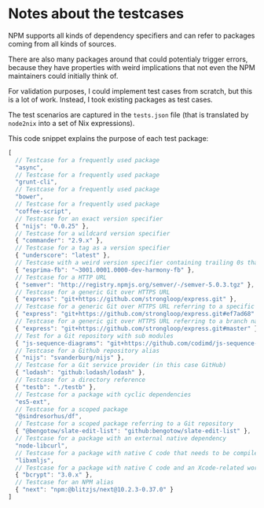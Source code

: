 Notes about the testcases
=========================
NPM supports all kinds of dependency specifiers and can refer to packages
coming from all kinds of sources.

There are also many packages around that could potentialy trigger errors,
because they have properties with weird implications that not even the NPM
maintainers could initially think of.

For validation purposes, I could implement test cases from scratch, but this is
a lot of work. Instead, I took existing packages as test cases.

The test scenarios are captured in the `tests.json` file (that is translated by
`node2nix` into a set of Nix expressions).

This code snippet explains the purpose of each test package:

```javascript
[
  // Testcase for a frequently used package
  "async",
  // Testcase for a frequently used package
  "grunt-cli",
  // Testcase for a frequently used package
  "bower",
  // Testcase for a frequently used package
  "coffee-script",
  // Testcase for an exact version specifier
  { "nijs": "0.0.25" },
  // Testcase for a wildcard version specifier
  { "commander": "2.9.x" },
  // Testcase for a tag as a version specifier
  { "underscore": "latest" },
  // Testcase with a weird version specifier containing trailing 0s that can only be used with loose version dependency parsing
  { "esprima-fb": "~3001.0001.0000-dev-harmony-fb" },
  // Testcase for a HTTP URL
  { "semver": "http://registry.npmjs.org/semver/-/semver-5.0.3.tgz" },
  // Testcase for a generic Git over HTTPS URL
  { "express": "git+https://github.com/strongloop/express.git" },
  // Testcase for a generic Git over HTTPS URL referring to a specific revision
  { "express": "git+https://github.com/strongloop/express.git#ef7ad68" },
  // Testcase for a generic git over HTTPS URL referring to a branch name
  { "express": "git+https://github.com/strongloop/express.git#master" },
  // Test for a Git repository with sub modules
  { "js-sequence-diagrams": "git+https://github.com/codimd/js-sequence-diagrams.git" },
  // Testcase for a Github repository alias
  { "nijs": "svanderburg/nijs" },
  // Testcase for a Git service provider (in this case GitHub)
  { "lodash": "github:lodash/lodash" },
  // Testcase for a directory reference
  { "testb": "./testb" },
  // Testcase for a package with cyclic dependencies
  "es5-ext",
  // Testcase for a scoped package
  "@sindresorhus/df",
  // Testcase for a scoped package referring to a Git repository
  { "@bengotow/slate-edit-list": "github:bengotow/slate-edit-list" },
  // Testcase for a package with an external native dependency
  "node-libcurl",
  // Testcase for a package with native C code that needs to be compiled
  "libxmljs",
  // Testcase for a package with native C code and an Xcode-related workaround in node-gyp to make it compile on macOS
  { "bcrypt": "3.0.x" },
  // Testcase for an NPM alias
  { "next": "npm:@blitzjs/next@10.2.3-0.37.0" }
]
```
